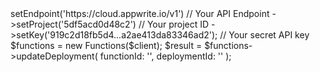 <?php

use Getapp\Client;
use Getapp\Services\Functions;

$client = (new Client())
    ->setEndpoint('https://cloud.appwrite.io/v1') // Your API Endpoint
    ->setProject('5df5acd0d48c2') // Your project ID
    ->setKey('919c2d18fb5d4...a2ae413da83346ad2'); // Your secret API key

$functions = new Functions($client);

$result = $functions->updateDeployment(
    functionId: '<FUNCTION_ID>',
    deploymentId: '<DEPLOYMENT_ID>'
);